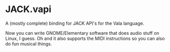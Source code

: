 # JACK.vapi

A (mostly complete) binding for JACK API's for the Vala language.

Now you can write GNOME/Elementary software that does audio stuff on Linux, I guess. Oh and it also supports the MIDI instructions so you can also do fun musical things.
